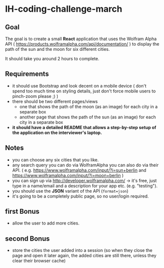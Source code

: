 # IH-coding-challenge-march

## Goal

The goal is to create a small **React** application that uses the Wolfram Alpha API ( https://products.wolframalpha.com/api/documentation/ ) to display the path of the sun and the moon for six different cities.

It should take you around 2 hours to complete. 

## Requirements

* it should use Bootstrap and look decent on a mobile device ( don't spend too much time on styling details, just don't force mobile users to pinch-zoom please ;) )
* there should be two different pages/views 
  * one that shows the path of the moon (as an image) for each city in a separate box
  * another page that shows the path of the sun (as an image) for each city in a separate box
* **it should have a detailed README that allows a step-by-step setup of the application on the interviewer's laptop.**

## Notes

* you can choose any six cities that you like.
* any search query you can do via WolframAlpha you can also do via their API. ( e.g. https://www.wolframalpha.com/input/?i=sun+berlin and https://www.wolframalpha.com/input/?i=moon+berlin )
* you can sign up via http://developer.wolframalpha.com/ -> it's free, just type in a name/email and a description for your app etc. (e.g. "testing"). 
* you should use the **JSON** variant of the API (`format=json`)
* it's going to be a completely public page, so no user/login required.

## first Bonus

* allow the user to add more cities.

## second Bonus

* store the cities the user added into a session (so when they close the page and open it later again, the added cities are still there, unless they clear their browser cache)
